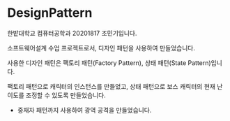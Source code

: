 # DesignPattern
 
한밭대학교 컴퓨터공학과 20201817 조민기입니다.

소프트웨어설계 수업 프로젝트로서, 디자인 패턴을 사용하여 만들었습니다.

사용한 디자인 패턴은 팩토리 패턴(Factory Pattern), 상태 패턴(State Pattern)입니다.

팩토리 패턴으로 캐릭터의 인스턴스를 만들었고, 상태 패턴으로 보스 캐릭터의 현재 난이도를 조정할 수 있도록 만들었습니다.

+ 중재자 패턴까지 사용하여 광역 공격을 만들었습니다.
